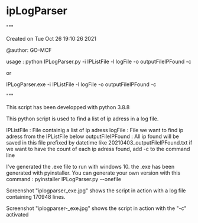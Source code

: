 # ipLogParser
"""

Created on Tue Oct 26 19:10:26 2021

@author: GO-MCF

usage : python IPLogParser.py -i IPListFile -l logFile -o outputFileIPFound -c
  
or
  
IPLogParser.exe -i IPListFile -l logFile -o outputFileIPFound -c
  
"""

This script has been developped with python 3.8.8

This python script is used to find a list of ip adress in a log file.

IPListFile : File containig a list of ip adress
logFile : File we want to find ip adress from the IPListFile below
outputFileIPFound : All ip found will be saved in this file prefixed by datetime like 20210403_outputFileIPFound.txt
if we want to have the count of each ip adress found, add -c to the command line

I've generated the .exe file to run with windows 10.
the .exe has been generated with pyinstaller.
You can generate your own version with this command : pyinstaller IPLogParser.py --onefile

  
Screenshot "iplogparser_exe.jpg" shows the script in action with a log file containing 170948 lines.

Screenshot "iplogparser-_exe.jpg" shows the script in action with the "-c" activated
  

